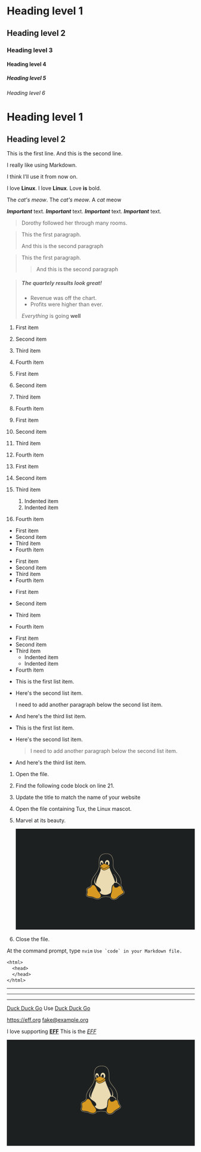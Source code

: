 # Heading level 1
## Heading level 2
### Heading level 3
#### Heading level 4
##### Heading level 5 
###### Heading level 6

Heading level 1 
===============
Heading level 2 
---------------

This is the first line. 
And this is the second line. 

I really like using Markdown. 

I think I'll use it from now on.

I love **Linux**.
I love __Linux__.
Love **is** bold.

The *cat's meow*. 
The _cat's meow_.
A *cat* meow

***Important*** text. 
___Important___ text. 
__*Important*__ text. 
**_Important_** text.

> Dorothy followed her through many rooms.

> This the first paragraph. 
>       
> And this is the second paragraph

> This the first paragraph. 
> 
>> And this is the second paragraph

> ##### The quartely results look great! 
>
> - Revenue was off the chart.
> - Profits were higher than ever.
> 
> *Everything* is going **well**

1. First item 
2. Second item 
3. Third item 
4. Fourth item 

1. First item
1. Second item
1. Third item
1. Fourth item

1. First item
8. Second item
3. Third item
5. Fourth item

1. First item 
2. Second item 
3. Third item 
    1. Indented item 
    2. Indented item 
4. Fourth item

- First item 
- Second item 
- Third item 
- Fourth item 

* First item 
* Second item 
* Third item 
* Fourth item 

+ First item 
* Second item 
- Third item 
+ Fourth item 

- First item 
- Second item 
- Third item 
    - Indented item 
    - Indented item 
- Fourth item

*   This is the first list item. 
*   Here's the second list item.

    I need to add another paragraph below the second list item. 

* And here's the third list item.

*   This is the first list item. 
*   Here's the second list item.

    > I need to add another paragraph below the second list item. 

* And here's the third list item.

1.  Open the file. 
2.  Find the following code block on line 21. 
    
    <html>
        <head>
            <title>Test</title>
        </head>
3.  Update the title to match the name of your website

1.  Open the file containing Tux, the Linux mascot.
2.  Marvel at its beauty.

    ![Tux](gruvbox_tux.png)

3. Close the file.

At the command prompt, type `nvim`
``Use `code` in your Markdown file.``

    <html>
      <head>
      </head>
    </html>

***

---

______________

[Duck Duck Go](https://duckduckgo.com)
Use [Duck Duck Go](https://duckduckgo.com "My search engine!")

<https://eff.org>
<fake@example.org>

I love supporting **[EFF](https://eff.org)**
This is the *[EFF](https://eff.org)*

![Gruvbox Linux. This image was so cool!](./gruvbox_tux.png "Gruvbox Linux")
